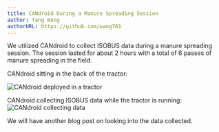 ```yaml
---
title: CANdroid During a Manure Spreading Session 
author: Yang Wang
authorURL: https://github.com/wang701
---
```


We utilized CANdroid to collect ISOBUS data during a manure spreading session.
The session lasted for about 2 hours with a total of 6 passes of manure
spreading in the field.

<!--truncate-->

CANdroid sitting in the back of the tractor:

![CANdroid deployed in a tractor](/isoblue-site/img/CANdroid_in_field.jpg)

CANdroid collecting ISOBUS data while the tractor is running:
![CANdroid collecting data](/isoblue-site/img/CANdroid_running.jpg)

We will have another blog post on looking into the data collected.
